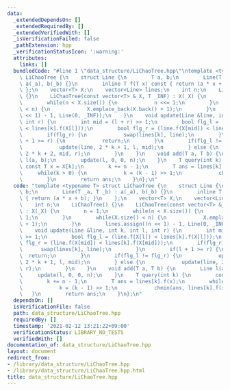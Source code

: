 ```yaml
---
data:
  _extendedDependsOn: []
  _extendedRequiredBy: []
  _extendedVerifiedWith: []
  _isVerificationFailed: false
  _pathExtension: hpp
  _verificationStatusIcon: ':warning:'
  attributes:
    links: []
  bundledCode: "#line 1 \"data_structure/LiChaoTree.hpp\"\ntemplate <typename T> struct\
    \ LiChaoTree {\n    struct Line {\n        T a, b;\n        Line(T _a, T _b) :\
    \ a(_a), b(_b) {}\n        inline T f(T x) const { return (a * x + b); }\n   \
    \ };\n    vector<T> X;\n    vector<Line> lines;\n    int n;\n    LiChaoTree()\
    \ {}\n    LiChaoTree(const vector<T> &_X, T _INF) : X(_X) {\n        n = 1;\n\
    \        while(n < X.size()) {\n            n <<= 1;\n        }\n        while(X.size()\
    \ < n) {\n            X.emplace_back(X.back() + 1);\n        }\n        lines.assign((n\
    \ << 1) - 1, Line(0, _INF));\n    }\n    void update(Line &line, int k, int l,\
    \ int r) {\n        int mid = (l + r) >> 1;\n        bool flg_l = (line.f(X[l])\
    \ < lines[k].f(X[l]));\n        bool flg_r = (line.f(X[mid]) < lines[k].f(X[mid]));\n\
    \        if(flg_r) {\n            swap(lines[k], line);\n        }\n        if(l\
    \ + 1 >= r) {\n            return;\n        }\n        if(flg_l != flg_r) {\n\
    \            update(line, 2 * k + 1, l, mid);\n        } else {\n            update(line,\
    \ 2 * k + 2, mid, r);\n        }\n    }\n    void add(T a, T b) {\n        Line\
    \ l(a, b);\n        update(l, 0, 0, n);\n    }\n    T query(int k) {\n       \
    \ const T x = X[k];\n        k += n - 1;\n        T ans = lines[k].f(x);\n   \
    \     while(k > 0) {\n            k = (k - 1) >> 1;\n            chmin(ans, lines[k].f(x));\n\
    \        }\n        return ans;\n    }\n};\n"
  code: "template <typename T> struct LiChaoTree {\n    struct Line {\n        T a,\
    \ b;\n        Line(T _a, T _b) : a(_a), b(_b) {}\n        inline T f(T x) const\
    \ { return (a * x + b); }\n    };\n    vector<T> X;\n    vector<Line> lines;\n\
    \    int n;\n    LiChaoTree() {}\n    LiChaoTree(const vector<T> &_X, T _INF)\
    \ : X(_X) {\n        n = 1;\n        while(n < X.size()) {\n            n <<=\
    \ 1;\n        }\n        while(X.size() < n) {\n            X.emplace_back(X.back()\
    \ + 1);\n        }\n        lines.assign((n << 1) - 1, Line(0, _INF));\n    }\n\
    \    void update(Line &line, int k, int l, int r) {\n        int mid = (l + r)\
    \ >> 1;\n        bool flg_l = (line.f(X[l]) < lines[k].f(X[l]));\n        bool\
    \ flg_r = (line.f(X[mid]) < lines[k].f(X[mid]));\n        if(flg_r) {\n      \
    \      swap(lines[k], line);\n        }\n        if(l + 1 >= r) {\n          \
    \  return;\n        }\n        if(flg_l != flg_r) {\n            update(line,\
    \ 2 * k + 1, l, mid);\n        } else {\n            update(line, 2 * k + 2, mid,\
    \ r);\n        }\n    }\n    void add(T a, T b) {\n        Line l(a, b);\n   \
    \     update(l, 0, 0, n);\n    }\n    T query(int k) {\n        const T x = X[k];\n\
    \        k += n - 1;\n        T ans = lines[k].f(x);\n        while(k > 0) {\n\
    \            k = (k - 1) >> 1;\n            chmin(ans, lines[k].f(x));\n     \
    \   }\n        return ans;\n    }\n};\n"
  dependsOn: []
  isVerificationFile: false
  path: data_structure/LiChaoTree.hpp
  requiredBy: []
  timestamp: '2021-02-12 13:21:22+09:00'
  verificationStatus: LIBRARY_NO_TESTS
  verifiedWith: []
documentation_of: data_structure/LiChaoTree.hpp
layout: document
redirect_from:
- /library/data_structure/LiChaoTree.hpp
- /library/data_structure/LiChaoTree.hpp.html
title: data_structure/LiChaoTree.hpp
---
```

